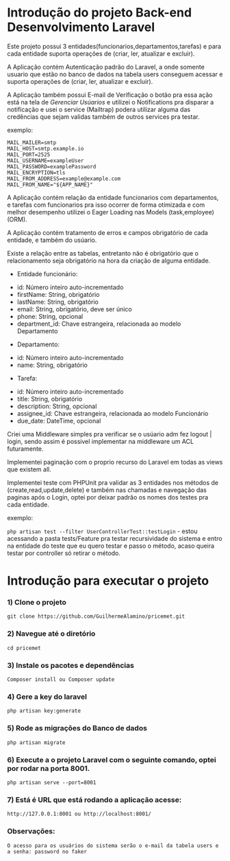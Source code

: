 # Introdução do projeto Back-end Desenvolvimento Laravel

Este projeto possui 3 entidades(funcionarios,departamentos,tarefas) e para cada entidade suporta operações de (criar, ler, atualizar e excluir).

A Aplicação contém Autenticação padrão do Laravel, a onde somente usuario que estão no banco de dados na tabela users conseguem acessar e suporta operações de (criar, ler, atualizar e excluir).

A Aplicação também possui E-mail de Verificação o botão pra essa ação está na tela de *Gerenciar Usúarios* e utilizei o Notifications pra disparar a notificação e usei o service (Mailtrap) podera utilizar alguma das credências que sejam validas também de outros services pra testar.

exemplo: 
```dosini
MAIL_MAILER=smtp
MAIL_HOST=smtp.example.io
MAIL_PORT=2525
MAIL_USERNAME=exampleUser
MAIL_PASSWORD=examplePassword
MAIL_ENCRYPTION=tls
MAIL_FROM_ADDRESS=example@example.com
MAIL_FROM_NAME="${APP_NAME}"
```

A Aplicação contém relação da entidade funcionarios com departamentos, e tarefas com funcionarios pra isso ocorrer de forma otimizada e com melhor desempenho utilizei o Eager Loading nas Models (task,employee) (ORM).

A Aplicação contém tratamento de erros e campos obrigatório de cada entidade, e também do usúario.

Existe a relação entre as tabelas, entretanto não é obrigatório que o relacionamento seja obrigatório na hora da criação de alguma entidade.

- Entidade funcionário:
* id: Número inteiro auto-incrementado
* firstName: String, obrigatório
* lastName: String, obrigatório
* email: String, obrigatório, deve ser único
* phone: String, opcional
* department_id: Chave estrangeira, relacionada ao modelo Departamento

- Departamento:
* id: Número inteiro auto-incrementado
* name: String, obrigatório

- Tarefa:
* id: Número inteiro auto-incrementado
* title: String, obrigatório
* description: String, opcional
* assignee_id: Chave estrangeira, relacionada ao modelo Funcionário
* due_date: DateTime, opcional

Criei uma Middleware simples pra verificar se o usúario adm fez logout | login, sendo assim é possivel implementar na middleware um ACL futuramente.

Implementei paginação com o proprio recurso do Laravel em todas as views que existem all.

Implementei teste com PHPUnit pra validar as 3 entidades nos métodos de (create,read,update,delete) e também nas chamadas e navegação das paginas após o Login, optei por deixar padrão os nomes dos testes pra cada entidade.

exemplo:

`php artisan test --filter UserControllerTest::testLogin` - estou acessando a pasta tests/Feature pra testar recursividade do sistema e entro na entidade do teste que eu quero testar e passo o método, acaso queira testar por controller só retirar o método.
 
# Introdução para executar o projeto

### 1) Clone o projeto
`git clone https://github.com/GuilhermeAlamino/pricemet.git`

### 2) Navegue até o diretório
`cd pricemet`

### 3) Instale os pacotes e dependências
`Composer install ou Composer update`

### 4) Gere a key do laravel
`php artisan key:generate`

### 5) Rode as migrações do Banco de dados
`php artisan migrate`

### 6) Execute a o projeto Laravel com o seguinte comando, optei por rodar na porta 8001.
`php artisan serve --port=8001`

### 7) Está é URL que está rodando a aplicação acesse:
`http://127.0.0.1:8001 ou http://localhost:8001/`

### Observações:
`O acesso para os usuários do sistema serão o e-mail da tabela users e a senha: password no faker`